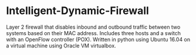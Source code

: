 # Intelligent-Dynamic-Firewall
Layer 2 firewall that disables inbound and outbound traffic between two systems based on their MAC address.  Includes three hosts and a switch with an OpenFlow controller (POX).  Written in python using Ubuntu 16.04 on a virtual machine using Oracle VM virtualbox.
